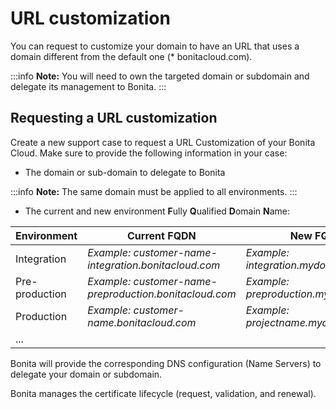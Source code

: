 # URL customization

You can request to customize your domain to have an URL that uses a domain different from the default one (* bonitacloud.com).

:::info 
**Note:** You will need to own the targeted domain or subdomain and delegate its management to Bonita.
:::

## Requesting a URL customization

Create a new support case to request a URL Customization of your Bonita Cloud. Make sure to provide the following information in your case:
* The domain or sub-domain to delegate to Bonita

:::info 
**Note:** The same domain must be applied to all environments.
:::

* The current and new environment **F**ully **Q**ualified **D**omain **N**ame:

|Environment    |Current FQDN                                           |New FQDN                              |
|---------------|------------------------------------------------------|-------------------------------------|
|Integration    |*Example: customer-name-integration.bonitacloud.com*  |*Example: integration.mydomain.com*  |
|Pre-production |*Example: customer-name-preproduction.bonitacloud.com*|*Example: preproduction.mydomain.com*|
|Production     |*Example: customer-name.bonitacloud.com*              |*Example: projectname.mydomain.com*  |
|...            |                                                      |                                     |

Bonita will provide the corresponding DNS configuration (Name Servers) to delegate your domain or subdomain.

Bonita manages the certificate lifecycle (request, validation, and renewal).

